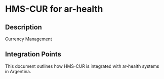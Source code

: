 # HMS-CUR for ar-health

## Description

Currency Management

## Integration Points

This document outlines how HMS-CUR is integrated with ar-health systems in Argentina.
